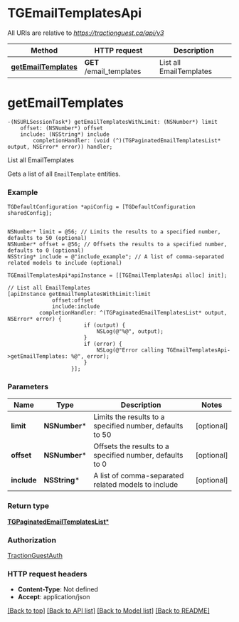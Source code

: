 # TGEmailTemplatesApi

All URIs are relative to *https://tractionguest.ca/api/v3*

Method | HTTP request | Description
------------- | ------------- | -------------
[**getEmailTemplates**](TGEmailTemplatesApi.md#getemailtemplates) | **GET** /email_templates | List all EmailTemplates


# **getEmailTemplates**
```objc
-(NSURLSessionTask*) getEmailTemplatesWithLimit: (NSNumber*) limit
    offset: (NSNumber*) offset
    include: (NSString*) include
        completionHandler: (void (^)(TGPaginatedEmailTemplatesList* output, NSError* error)) handler;
```

List all EmailTemplates

Gets a list of all `EmailTemplate` entities.

### Example 
```objc
TGDefaultConfiguration *apiConfig = [TGDefaultConfiguration sharedConfig];


NSNumber* limit = @56; // Limits the results to a specified number, defaults to 50 (optional)
NSNumber* offset = @56; // Offsets the results to a specified number, defaults to 0 (optional)
NSString* include = @"include_example"; // A list of comma-separated related models to include (optional)

TGEmailTemplatesApi*apiInstance = [[TGEmailTemplatesApi alloc] init];

// List all EmailTemplates
[apiInstance getEmailTemplatesWithLimit:limit
              offset:offset
              include:include
          completionHandler: ^(TGPaginatedEmailTemplatesList* output, NSError* error) {
                        if (output) {
                            NSLog(@"%@", output);
                        }
                        if (error) {
                            NSLog(@"Error calling TGEmailTemplatesApi->getEmailTemplates: %@", error);
                        }
                    }];
```

### Parameters

Name | Type | Description  | Notes
------------- | ------------- | ------------- | -------------
 **limit** | **NSNumber***| Limits the results to a specified number, defaults to 50 | [optional] 
 **offset** | **NSNumber***| Offsets the results to a specified number, defaults to 0 | [optional] 
 **include** | **NSString***| A list of comma-separated related models to include | [optional] 

### Return type

[**TGPaginatedEmailTemplatesList***](TGPaginatedEmailTemplatesList.md)

### Authorization

[TractionGuestAuth](../README.md#TractionGuestAuth)

### HTTP request headers

 - **Content-Type**: Not defined
 - **Accept**: application/json

[[Back to top]](#) [[Back to API list]](../README.md#documentation-for-api-endpoints) [[Back to Model list]](../README.md#documentation-for-models) [[Back to README]](../README.md)

